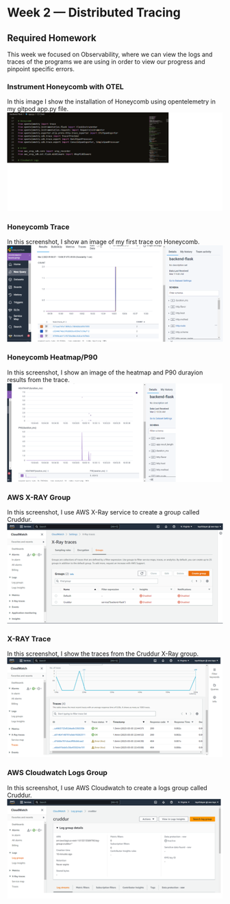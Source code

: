 # Week 2 — Distributed Tracing

## Required Homework
This week we focused on Observability, where we can view the logs and traces of the programs we are using in order to view our progress and pinpoint specific errors.

### Instrument Honeycomb with OTEL
In this image I show the installation of Honeycomb using opentelemetry in my gitpod app.py file.
![Screenshot of Honeycomb OTEL installation](assets/install-honeycomb-otel.png)

### Honeycomb Trace
In this screenshot, I show an image of my first trace on Honeycomb.
![Screenshot of Honeycomb Trace](assets/honeycomb%20trace.png)


### Honeycomb Heatmap/P90
In this screenshot, I show an image of the heatmap and P90 durayion results from the trace.
![Screenshot of Heatmap-P90](assets/honeycomb-heatmap-p90.png)


### AWS X-RAY Group
In this screenshot, I use AWS X-Ray service to create a group called Cruddur.
![Screenshot of XRAY group](assets/xray%20group.png)


### X-RAY Trace
In this screenshot, I show the traces from the Cruddur X-Ray group.
![Screenshot of XRAY traces](assets/xray%20traces.png)


### AWS Cloudwatch Logs Group
In this screenshot, I use AWS Cloudwatch to create a logs group called Cruddur.
![Screenshot of Cloudwatch Logs Group](assets/cloudwatch%20log%20groups.png)
